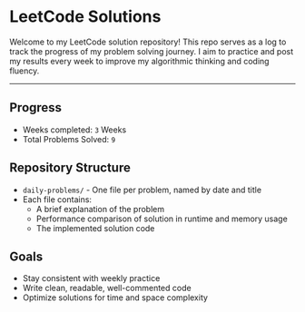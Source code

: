 # LeetCode Solutions

Welcome to my LeetCode solution repository!
This repo serves as a log to track the progress of my problem solving journey. I aim to practice and post my results every week to improve my algorithmic thinking and coding fluency.

---

## Progress 

- Weeks completed: `3` Weeks
- Total Problems Solved: `9`

## Repository Structure

- `daily-problems/` - One file per problem, named by date and title
- Each file contains:
    - A brief explanation of the problem
    - Performance comparison of solution in runtime and memory usage
    - The implemented solution code

## Goals

- Stay consistent with weekly practice
- Write clean, readable, well-commented code
- Optimize solutions for time and space complexity

